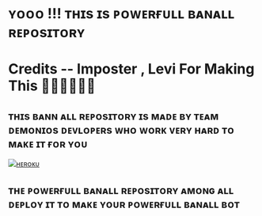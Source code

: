 
# ʏᴏᴏᴏ !!! ᴛʜɪs ɪs ᴘᴏᴡᴇʀғᴜʟʟ ʙᴀɴᴀʟʟ ʀᴇᴘᴏsɪᴛᴏʀʏ

# Credits -- Imposter , Levi For Making This 🗿🗿🗿🗿🗿🗿

## ᴛʜɪs ʙᴀɴɴ ᴀʟʟ ʀᴇᴘᴏsɪᴛᴏʀʏ ɪs ᴍᴀᴅᴇ ʙʏ ᴛᴇᴀᴍ ᴅᴇᴍᴏɴɪᴏs ᴅᴇᴠʟᴏᴘᴇʀs ᴡʜᴏ ᴡᴏʀᴋ ᴠᴇʀʏ ʜᴀʀᴅ ᴛᴏ ᴍᴀᴋᴇ ɪᴛ ғᴏʀ ʏᴏᴜ


[![ʜᴇʀᴏᴋᴜ](https://www.herokucdn.com/deploy/button.svg)](https://heroku.com/deploy?template=https://github.com/Demonios-Network/BANALL)




## ᴛʜᴇ ᴘᴏᴡᴇʀғᴜʟʟ ʙᴀɴᴀʟʟ ʀᴇᴘᴏsɪᴛᴏʀʏ ᴀᴍᴏɴɢ ᴀʟʟ ᴅᴇᴘʟᴏʏ ɪᴛ ᴛᴏ ᴍᴀᴋᴇ ʏᴏᴜʀ ᴘᴏᴡᴇʀғᴜʟʟ ʙᴀɴᴀʟʟ ʙᴏᴛ

